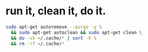 # run it, clean it, do it.

```sh
sudo apt-get autoremove --purge -y \
  && sudo apt-get autoclean && sudo apt-get clean \
  && du -sh ~/.cache/* | sort -h \
  && rm -rf ~/.cache/*
```
